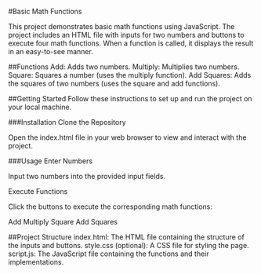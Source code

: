 #Basic Math Functions

This project demonstrates basic math functions using JavaScript. The project includes an HTML file with inputs for two numbers and buttons to execute four math functions. When a function is called, it displays the result in an easy-to-see manner.

##Functions
Add: Adds two numbers.
Multiply: Multiplies two numbers.
Square: Squares a number (uses the multiply function).
Add Squares: Adds the squares of two numbers (uses the square and add functions).

##Getting Started
Follow these instructions to set up and run the project on your local machine.

###Installation
Clone the Repository

Open the index.html file in your web browser to view and interact with the project.

###Usage
Enter Numbers

Input two numbers into the provided input fields.

Execute Functions

Click the buttons to execute the corresponding math functions:

Add
Multiply
Square
Add Squares


##Project Structure
index.html: The HTML file containing the structure of the inputs and buttons.
style.css (optional): A CSS file for styling the page.
script.js: The JavaScript file containing the functions and their implementations.